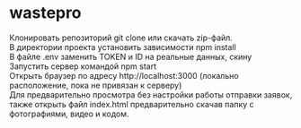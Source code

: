 # wastepro
Клонировать репозиторий git clone <url> или скачать zip-файл.  
В директории проекта установить зависимости npm install   
В файле .env заменить TOKEN и ID на реальные данных, скину  
Запустить сервер командой npm start   
Открыть браузер по адресу http://localhost:3000 (локально расположение, пока не привязан к серверу)   
Для предварительно просмотра без настройки работы отправки заявок, также открыть файл index.html предварительно скачав папку с фотографиями, видео и кодом.   
